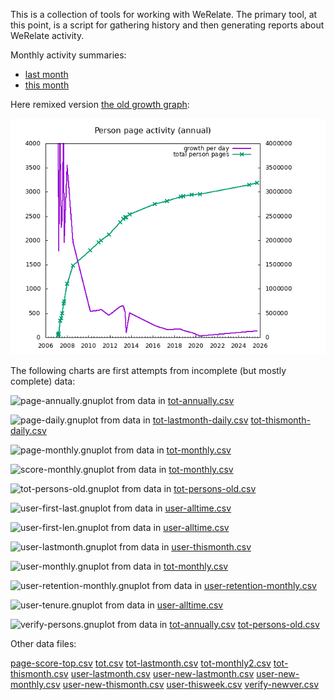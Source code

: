 This is a collection of tools for working with WeRelate.  The primary tool, at this point, is a script for gathering history and then generating reports about WeRelate activity.

Monthly activity summaries:
* [last month](reports/report-lastmonth.md)
* [this month](reports/report-thismonth.md)

Here remixed version [the old growth graph](https://www.werelate.org/wiki/Image:Werelate_growth_v2.jpg):

![werelate.org page activity](reports/tot-persons-old.png)

The following charts are first attempts from incomplete (but mostly complete) data:

![page-annually.gnuplot](page-annually.gnuplot)
from data in [tot-annually.csv](tot-annually.csv)

![page-daily.gnuplot](page-daily.gnuplot) from data in
[tot-lastmonth-daily.csv](tot-lastmonth-daily.csv)
[tot-thismonth-daily.csv](tot-thismonth-daily.csv)

![page-monthly.gnuplot](page-monthly.gnuplot)
from data in [tot-monthly.csv](tot-monthly.csv)

![score-monthly.gnuplot](score-monthly.gnuplot)
from data in [tot-monthly.csv](tot-monthly.csv)

![tot-persons-old.gnuplot](tot-persons-old.gnuplot)
from data in [tot-persons-old.csv](tot-persons-old.csv)

![user-first-last.gnuplot](user-first-last.gnuplot)
from data in [user-alltime.csv](user-alltime.csv)

![user-first-len.gnuplot](user-first-len.gnuplot)
from data in [user-alltime.csv](user-alltime.csv)

![user-lastmonth.gnuplot](user-lastmonth.gnuplot)
from data in [user-thismonth.csv](user-thismonth.csv)

![user-monthly.gnuplot](user-monthly.gnuplot)
from data in [tot-monthly.csv](tot-monthly.csv)

![user-retention-monthly.gnuplot](user-retention-monthly.gnuplot)
from data in [user-retention-monthly.csv](user-retention-monthly.csv)

![user-tenure.gnuplot](user-tenure.gnuplot)
from data in [user-alltime.csv](user-alltime.csv)

![verify-persons.gnuplot](verify-persons.gnuplot)
from data in [tot-annually.csv](tot-annually.csv) [tot-persons-old.csv](tot-persons-old.csv)

Other data files:

[page-score-top.csv](page-score-top.csv)
[tot.csv](tot.csv)
[tot-lastmonth.csv](tot-lastmonth.csv)
[tot-monthly2.csv](tot-monthly2.csv)
[tot-thismonth.csv](tot-thismonth.csv)
[user-lastmonth.csv](user-lastmonth.csv)
[user-new-lastmonth.csv](user-new-lastmonth.csv)
[user-new-monthly.csv](user-new-monthly.csv)
[user-new-thismonth.csv](user-new-thismonth.csv)
[user-thisweek.csv](user-thisweek.csv)
[verify-newver.csv](verify-newver.csv)

